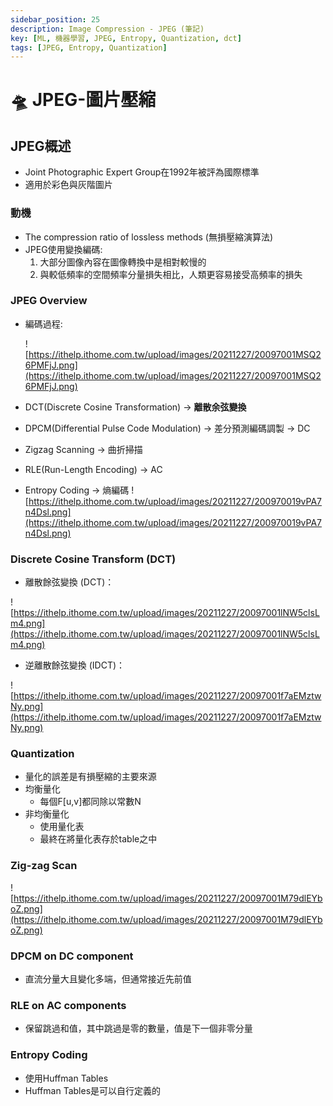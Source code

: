 ```yaml
---
sidebar_position: 25
description: Image Compression - JPEG (筆記)
key: [ML, 機器學習, JPEG, Entropy, Quantization, dct]
tags: [JPEG, Entropy, Quantization]
---
```


# 🛸 JPEG-圖片壓縮

## JPEG概述

- Joint Photographic Expert Group在1992年被評為國際標準
- 適用於彩色與灰階圖片

### 動機

- The compression ratio of lossless methods (無損壓縮演算法)
- JPEG使用變換編碼:
    1. 大部分圖像內容在圖像轉換中是相對較慢的
    2. 與較低頻率的空間頻率分量損失相比，人類更容易接受高頻率的損失

### JPEG Overview

- 編碼過程:
  
  ![https://ithelp.ithome.com.tw/upload/images/20211227/20097001MSQ26PMFjJ.png](https://ithelp.ithome.com.tw/upload/images/20211227/20097001MSQ26PMFjJ.png)
- DCT(Discrete Cosine Transformation) → **離散余弦變換**
- DPCM(Differential Pulse Code Modulation) → 差分預測編碼調製 → DC
- Zigzag Scanning → 曲折掃描
- RLE(Run-Length Encoding) → AC
- Entropy Coding → 熵編碼
![https://ithelp.ithome.com.tw/upload/images/20211227/200970019vPA7n4Dsl.png](https://ithelp.ithome.com.tw/upload/images/20211227/200970019vPA7n4Dsl.png)

### Discrete Cosine Transform (DCT)

- 離散餘弦變換 (DCT)：

![https://ithelp.ithome.com.tw/upload/images/20211227/20097001lNW5clsLm4.png](https://ithelp.ithome.com.tw/upload/images/20211227/20097001lNW5clsLm4.png)

- 逆離散餘弦變換 (IDCT)：

![https://ithelp.ithome.com.tw/upload/images/20211227/20097001f7aEMztwNy.png](https://ithelp.ithome.com.tw/upload/images/20211227/20097001f7aEMztwNy.png)

### Quantization

- 量化的誤差是有損壓縮的主要來源
- 均衡量化
  - 每個F[u,v]都同除以常數N
- 非均衡量化
  - 使用量化表
  - 最終在將量化表存於table之中

### Zig-zag Scan

![https://ithelp.ithome.com.tw/upload/images/20211227/20097001M79dlEYboZ.png](https://ithelp.ithome.com.tw/upload/images/20211227/20097001M79dlEYboZ.png)

### DPCM on DC component

- 直流分量大且變化多端，但通常接近先前值

### RLE on AC components

- 保留跳過和值，其中跳過是零的數量，值是下一個非零分量

### Entropy Coding

- 使用Huffman Tables
- Huffman Tables是可以自行定義的

